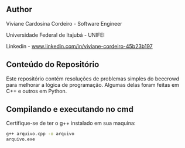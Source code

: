 ## Author

Viviane Cardosina Cordeiro - Software Engineer 

Universidade Federal de Itajubá - UNIFEI

Linkedin - www.linkedin.com/in/viviane-cordeiro-45b23b197

## Conteúdo do Repositório

Este repositório contém resoluções de problemas simples do beecrowd para melhorar a lógica de programação.
Algumas delas foram feitas em C++ e outros em Python.

## Compilando e executando no cmd

Certifique-se de ter o g++ instalado em sua maquina:
```bash 
g++ arquivo.cpp -o arquivo
arquivo.exe
```
